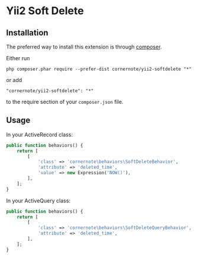 # Yii2 Soft Delete

## Installation

The preferred way to install this extension is through [composer](http://getcomposer.org/download/).

Either run

```
php composer.phar require --prefer-dist cornernote/yii2-softdelete "*"
```

or add

```
"cornernote/yii2-softdelete": "*"
```

to the require section of your `composer.json` file.

## Usage

In your ActiveRecord class:

```php
public function behaviors() {
    return [
        [
            'class' => 'cornernote\behaviors\SoftDeleteBehavior',
            'attribute' => 'deleted_time',
            'value' => new Expression('NOW()'),
        ],
    ];
}
```

In your ActiveQuery class:

```php
public function behaviors() {
    return [
        [
            'class' => 'cornernote\behaviors\SoftDeleteQueryBehavior',
            'attribute' => 'deleted_time',
        ],
    ];
}
```